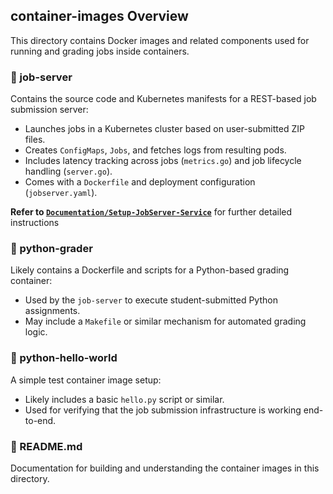 ## container-images Overview

This directory contains Docker images and related components used for running and grading jobs inside containers.

### 📁 job-server
Contains the source code and Kubernetes manifests for a REST-based job submission server:
- Launches jobs in a Kubernetes cluster based on user-submitted ZIP files.
- Creates `ConfigMaps`, `Jobs`, and fetches logs from resulting pods.
- Includes latency tracking across jobs (`metrics.go`) and job lifecycle handling (`server.go`).
- Comes with a `Dockerfile` and deployment configuration (`jobserver.yaml`).

**Refer to [`Documentation/Setup-JobServer-Service`](./Documentation/Setup-JobServer-Service/README.md)** for further detailed instructions

### 📁 python-grader
Likely contains a Dockerfile and scripts for a Python-based grading container:
- Used by the `job-server` to execute student-submitted Python assignments.
- May include a `Makefile` or similar mechanism for automated grading logic.

### 📁 python-hello-world
A simple test container image setup:
- Likely includes a basic `hello.py` script or similar.
- Used for verifying that the job submission infrastructure is working end-to-end.

### 📄 README.md
Documentation for building and understanding the container images in this directory.

